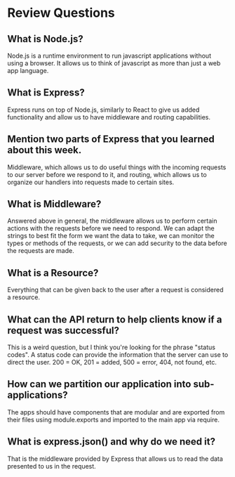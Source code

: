 # Review Questions

## What is Node.js?
Node.js is a runtime environment to run javascript applications without using a browser. It allows us to think of javascript as more than just a web app language.

## What is Express?
Express runs on top of Node.js, similarly to React to give us added functionality and allow us to have middleware and routing capabilities.

## Mention two parts of Express that you learned about this week.
Middleware, which allows us to do useful things with the incoming requests to our server before we respond to it, and routing, which allows us to organize our handlers into requests made to certain sites.

## What is Middleware?
Answered above in general, the middleware allows us to perform certain actions with the requests before we need to respond. We can adapt the strings to best fit the form we want the data to take, we can monitor the types or methods of the requests, or we can add security to the data before the requests are made.

## What is a Resource?
Everything that can be given back to the user after a request is considered a resource. 

## What can the API return to help clients know if a request was successful?
This is a weird question, but I think you're looking for the phrase "status codes". A status code can provide the information that the server can use to direct the user. 200 = OK, 201 = added, 500 = error, 404, not found, etc.

## How can we partition our application into sub-applications?
The apps should have components that are modular and are exported from their files using module.exports and imported to the main app via require.

## What is express.json() and why do we need it?
That is the middleware provided by Express that allows us to read the data presented to us in the request.